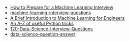 
- [How to Prepare for a Machine Learning Interview](https://semanti.ca/blog/?how-to-prepare-for-a-machine-learning-interview)
- [machine-learning-interview-questions](https://github.com/Sroy20/machine-learning-interview-questions)
- [A Brief Introduction to Machine
Learning for Engineers](https://arxiv.org/pdf/1709.02840v3.pdf)
- [An A-Z of useful Python tricks](https://medium.freecodecamp.org/an-a-z-of-useful-python-tricks-b467524ee747)
- [120-Data-Science-Interview-Questions](https://github.com/kojino/120-Data-Science-Interview-Questions)
- [data-science-question-answer](https://github.com/ShuaiW/data-science-question-answer)
